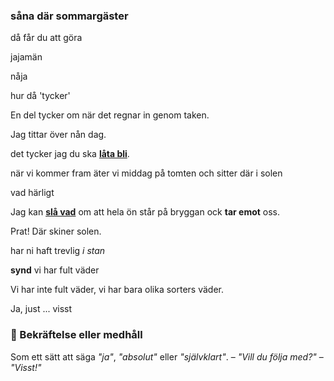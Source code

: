 ### såna där sommargäster

då får du att göra

jajamän

nåja

hur då 'tycker'

En del tycker om när det regnar in genom taken.

Jag tittar över nån dag.

det tycker jag du ska **[låta bli](https://sv.wiktionary.org/wiki/l%C3%A5ta_bli)**.

när vi kommer fram äter vi middag på tomten och sitter där i solen

vad härligt

Jag kan [**slå vad**](https://sv.wiktionary.org/wiki/sl%C3%A5_vad#Verb) om att hela ön står på bryggan ock **tar emot** oss.

Prat! Där skiner solen.

har ni haft trevlig *i stan*

**synd** vi har fult väder

Vi har inte fult väder, vi har bara olika sorters väder.

Ja, just ... visst

### 🔹 Bekräftelse eller medhåll

Som ett sätt att säga _"ja"_, _"absolut"_ eller _"självklart"_. – _"Vill du följa med?"_ – _"Visst!"_
<!--stackedit_data:
eyJoaXN0b3J5IjpbLTE5MTY0OTU1MTUsLTEwMjE2NDcyNjgsLT
c3MDgxMjUyNyw2NTMyNzMzNzAsMTM1NTc1ODg3NCw1NjcyNzEx
OCwxNTQwMTAzNjE0LDQ4NzM2MTI4OCwtNjY4OTc2NjE0LDE1Nj
I2MzUwOTgsLTE3ODA1NTY5MTcsMTk5ODcwOTQwMSwtODg1NTE2
Mzc0XX0=
-->